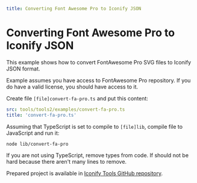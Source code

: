 ```yaml
title: Converting Font Awesome Pro to Iconify JSON
```

# Converting Font Awesome Pro to Iconify JSON

This example shows how to convert FontAwesome Pro SVG files to Iconify JSON format.

Example assumes you have access to FontAwesome Pro repository. If you do have a valid license, you should have access to it.

Create file `[file]convert-fa-pro.ts` and put this content:

```yaml
src: tools/tools2/examples/convert-fa-pro.ts
title: 'convert-fa-pro.ts'
```

Assuming that TypeScript is set to compile to `[file]lib`, compile file to JavaScript and run it:

```bash
node lib/convert-fa-pro
```

If you are not using TypeScript, remove types from code. If should not be hard because there aren't many lines to remove.

Prepared project is available in [Iconify Tools GitHub repository](https://github.com/iconify/tools/tree/master/%40iconify-demo/create-bundle).
